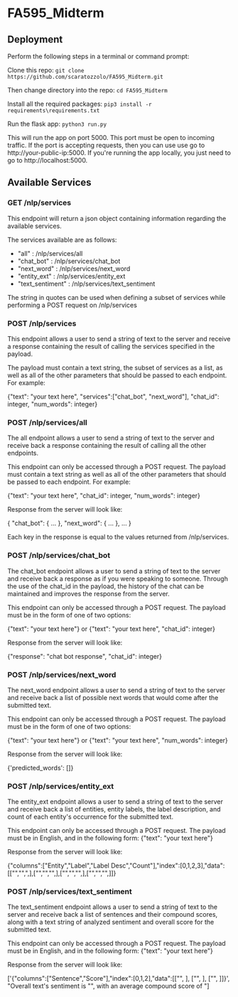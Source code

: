 # FA595_Midterm

## Deployment

Perform the following steps in a terminal or command prompt:

Clone this repo: ```git clone https://github.com/scaratozzolo/FA595_Midterm.git```

Then change directory into the repo: ```cd FA595_Midterm```

Install all the required packages: ```pip3 install -r requirements\requirements.txt```

Run the flask app: ```python3 run.py```

This will run the app on port 5000. This port must be open to incoming traffic. If the port is accepting requests, then you can use use go to http://your-public-ip:5000. If you're running the app locally, you just need to go to http://localhost:5000.

## Available Services

### GET /nlp/services

This endpoint will return a json object containing information regarding the available services.

The services available are as follows:

 - "all" : /nlp/services/all
 - "chat_bot" : /nlp/services/chat_bot
 - "next_word" : /nlp/services/next_word
 - "entity_ext" : /nlp/services/entity_ext
 - "text_sentiment" : /nlp/services/text_sentiment

 The string in quotes can be used when defining a subset of services while performing a POST request on /nlp/services

### POST /nlp/services 

This endpoint allows a user to send a string of text to the server and receive a response containing the result of calling the services specified in the payload.

The payload must contain a text string, the subset of services as a list, as well as all of the other parameters that should be passed to each endpoint.
For example:

{"text": "your text here", "services":["chat_bot", "next_word"], "chat_id": integer, "num_words": integer}

### POST /nlp/services/all

The all endpoint allows a user to send a string of text to the server and receive back a response containing the result of calling all the other endpoints.

This endpoint can only be accessed through a POST request. The payload must contain a text string as well as all of the other parameters that should be passed to each endpoint. For example:

{"text": "your text here", "chat_id": integer, "num_words": integer}

Response from the server will look like:

{
  "chat_bot": {
    ...
  }, 
  "next_word": {
    ...
  },
  ...
}

Each key in the response is equal to the values returned from /nlp/services.

### POST /nlp/services/chat_bot

The chat_bot endpoint allows a user to send a string of text to the server and receive back a response as if you were speaking to someone. Through the use of the chat_id in the payload, the history of the chat can be maintained and improves the response from the server.

This endpoint can only be accessed through a POST request. The payload must be in the form of one of two options: 

{"text": "your text here"} or {"text": "your text here", "chat_id": integer}

Response from the server will look like:

{"response": "chat bot response", "chat_id": integer}


### POST /nlp/services/next_word

The next_word endpoint allows a user to send a string of text to the server and receive back a list of possible next words that would come after the submitted text. 

This endpoint can only be accessed through a POST request. The payload must be in the form of one of two options: 

{"text": "your text here"} or {"text": "your text here", "num_words": integer}

Response from the server will look like:

{'predicted_words': []}


### POST /nlp/services/entity_ext

The entity_ext endpoint allows a user to send a string of text to the server and receive back a list of entities, entity labels, the label description, and count of each entity's occurrence for the submitted text. 

This endpoint can only be accessed through a POST request. The payload must be in English, and in the following form: {"text": "your text here"}

Response from the server will look like:

{"columns":["Entity","Label","Label Desc","Count"],"index":[0,1,2,3],"data":[["","",",],["","","",],["","","",],["","","",]]}

### POST /nlp/services/text_sentiment

The text_sentiment endpoint allows a user to send a string of text to the server and receive back a list of sentences and their compound scores, along with a text string of analyzed sentiment and overall score for the submitted text. 

This endpoint can only be accessed through a POST request. The payload must be in English, and in the following form: {"text": "your text here"}

Response from the server will look like:

['{"columns":["Sentence","Score"],"index":[0,1,2],"data":[["", ], ["", ], ["", ]]}', "Overall text's sentiment is "", with an average compound score of "]


